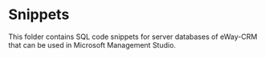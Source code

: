 # Snippets

This folder contains SQL code snippets for server databases of eWay-CRM that can be used in Microsoft Management Studio.
